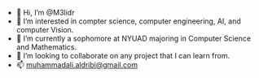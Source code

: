- 👋 Hi, I’m @M3lidr
- 👀 I’m interested in compter science, computer engineering, AI, and computer Vision.
- 🌱 I’m currently a sophomore at NYUAD majoring in Computer Science and Mathematics.
- 💞️ I’m looking to collaborate on any project that I can learn from.
- 📫 muhammadali.aldribi@gmail.com

<!---
M3lidr/M3lidr is a ✨ special ✨ repository because its `README.md` (this file) appears on your GitHub profile.
You can click the Preview link to take a look at your changes.
--->

